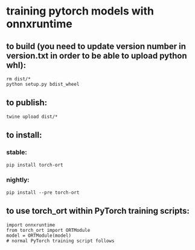 # training pytorch models with onnxruntime

## to build (you need to update version number in version.txt in order to be able to upload python whl):
    rm dist/*
    python setup.py bdist_wheel

## to publish:
    twine upload dist/*

## to install:
### stable:
    pip install torch-ort

### nightly:
    pip install --pre torch-ort

## to use torch_ort within PyTorch training scripts:
    import onnxruntime
    from torch_ort import ORTModule
    model = ORTModule(model)
    # normal PyTorch training script follows
